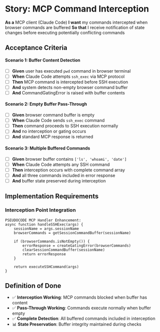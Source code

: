 # Story: MCP Command Interception

**As a** MCP client (Claude Code)
**I want** my commands intercepted when browser commands are buffered
**So that** I receive notification of state changes before executing potentially conflicting commands

## Acceptance Criteria

#### Scenario 1: Buffer Content Detection
- [ ] **Given** user has executed `pwd` command in browser terminal
- [ ] **When** Claude Code attempts `ssh_exec` via MCP protocol
- [ ] **Then** MCP command is intercepted before SSH execution
- [ ] **And** system detects non-empty browser command buffer
- [ ] **And** CommandGatingError is raised with buffer contents

#### Scenario 2: Empty Buffer Pass-Through  
- [ ] **Given** browser command buffer is empty
- [ ] **When** Claude Code sends `ssh_exec` command
- [ ] **Then** command proceeds to SSH execution normally
- [ ] **And** no interception or gating occurs
- [ ] **And** standard MCP response is returned

#### Scenario 3: Multiple Buffered Commands
- [ ] **Given** browser buffer contains `['ls', 'whoami', 'date']`
- [ ] **When** Claude Code attempts any SSH command
- [ ] **Then** interception occurs with complete command array
- [ ] **And** all three commands included in error response
- [ ] **And** buffer state preserved during interception

## Implementation Requirements

### Interception Point Integration
```
PSEUDOCODE MCP Handler Enhancement:
async function handleSSHExec(args) {
    sessionName = args.sessionName
    browserCommands = getSessionCommandBuffer(sessionName)
    
    if (browserCommands.isNotEmpty()) {
        errorResponse = createGatingError(browserCommands)
        clearSessionCommandBuffer(sessionName)
        return errorResponse
    }
    
    return executeSSHCommand(args)
}
```

## Definition of Done

- ✅ **Interception Working**: MCP commands blocked when buffer has content
- ✅ **Pass-Through Working**: Commands execute normally when buffer empty  
- ✅ **Complete Detection**: All buffered commands included in interception
- 📊 **State Preservation**: Buffer integrity maintained during checks
